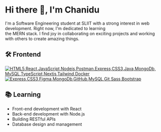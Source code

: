 <!-- GitHub Profile README -->

# Hi there 👋, I'm Chanidu

I'm a Software Engineering student at SLIIT with a strong interest in web development. Right now, I'm dedicated to
learning <br> the MERN stack.
I find joy in collaborating on exciting projects and working with others to create amazing things.

## 🛠️ Frontend

[![HTML5,React,JavaScript,Nodejs,Postman,Express,CSS3,Java,MongoDb,MySQL,TypeScript,Nextjs,Tailwind,Docker](https://skillicons.dev/icons?i=html,react,javascript,nodejs,postman,typescript,nextjs,tailwind,docker)]() <br>
[![Express,CSS3,Figma,MongoDb,GitHub,MySQL,Git,Sass,Bootstrap](https://skillicons.dev/icons?i=express,css,figma,mongodb,github,mysql,git,sass,bootstrap)]()

## 📚 Learning

- Front-end development with React
- Back-end development with Node.js
- Building RESTful APIs
- Database design and management

